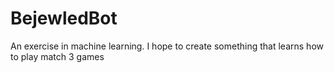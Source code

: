 # BejewledBot
An exercise in machine learning. I hope to create something that learns how to play match 3 games
